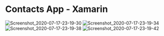 # Contacts App - Xamarin

![Screenshot_2020-07-17-23-19-30](https://user-images.githubusercontent.com/50382935/87844635-93417400-c884-11ea-9681-6d84b8dde0e8.jpg)
![Screenshot_2020-07-17-23-19-34](https://user-images.githubusercontent.com/50382935/87844636-93da0a80-c884-11ea-9d41-d90fe2edd25a.jpg)
![Screenshot_2020-07-17-23-19-38](https://user-images.githubusercontent.com/50382935/87844637-9472a100-c884-11ea-8723-a6b7c71c5e1f.jpg)
![Screenshot_2020-07-17-23-19-42](https://user-images.githubusercontent.com/50382935/87844638-9472a100-c884-11ea-9819-47855d895059.jpg)

